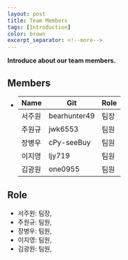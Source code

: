 ```yaml
---
layout: post
title: Team Members
tags: [Introduction]
color: brown
excerpt_separator: <!--more-->
---
```


**Introduce about our team members.**
<br>
## Members
*
    | Name | Git | Role
    |-|-|-
    | 서주원 | bearhunter49 | 팀장
    | 주원규 | jwk6553 | 팀원
    | 장병우 | cPy-seeBuy | 팀원
    | 이지영 | ljy719 | 팀원
    | 김광원 | one0955 | 팀원


## Role

- 서주원: 팀장,
- 주원규: 팀원,
- 장병우: 팀원, 
- 이지영: 팀원, 
- 김광원: 팀원,

